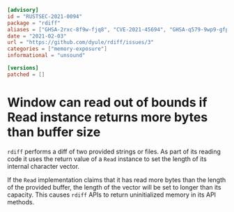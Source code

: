 ```toml
[advisory]
id = "RUSTSEC-2021-0094"
package = "rdiff"
aliases = ["GHSA-2rxc-8f9w-fjq8", "CVE-2021-45694", "GHSA-q579-9wp9-gfp2"]
date = "2021-02-03"
url = "https://github.com/dyule/rdiff/issues/3"
categories = ["memory-exposure"]
informational = "unsound"

[versions]
patched = []
```

# Window can read out of bounds if Read instance returns more bytes than buffer size

`rdiff` performs a diff of two provided strings or files. As part of its reading
code it uses the return value of a `Read` instance to set the length of
its internal character vector.

If the `Read` implementation claims that it has read more bytes than the length
of the provided buffer, the length of the vector will be set to longer than its
capacity. This causes `rdiff` APIs to return uninitialized memory in its API
methods.
